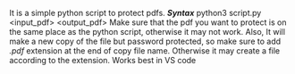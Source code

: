 It is a simple python script to protect pdfs. 
***Syntax*** python3 script.py <input_pdf> <output_pdf> <password>
Make sure that the pdf you want to protect is on the same place as the python script, otherwise it may not work. Also, It will make a new copy of the file but password protected, so make sure to add *.pdf* extension at the end of copy file name. Otherwise it may create a file according to the extension.
Works best in VS code
